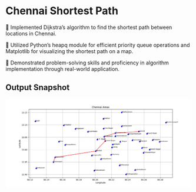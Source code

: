 # Chennai Shortest Path

🌟 Implemented Dijkstra’s algorithm to find the shortest path between locations
in Chennai.

🌟 Utilized Python’s heapq module for efficient priority queue operations and
Matplotlib for visualizing the shortest path on a map.

🌟 Demonstrated problem-solving skills and proficiency in algorithm
implementation through real-world application.

## Output Snapshot

![chennaiSP](./output.png)
